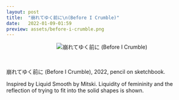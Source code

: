 ```yaml
---
layout: post
title:  "崩れてゆく前に\n(Before I Crumble)"
date:   2022-01-09-01:59
preview: assets/before-i-crumble.png
---
```


<div style="text-align: center"><img src="{{site.baseurl}}/assets/calkantili.png" alt="崩れてゆく前に (Before I Crumble)" class="center" /></div>

&nbsp;

崩れてゆく前に (Before I Crumble), 2022, pencil on sketchbook. 

Inspired by Liquid Smooth by Mitski. Liquidity of femininity and the reflection of trying to fit into the solid shapes is shown.

&nbsp;

